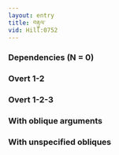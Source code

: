 ```yaml
---
layout: entry
title: བརྟུལ་
vid: Hill:0752
---
```

### Dependencies (N = 0)


### Overt 1-2


### Overt 1-2-3


### With oblique arguments


### With unspecified obliques
